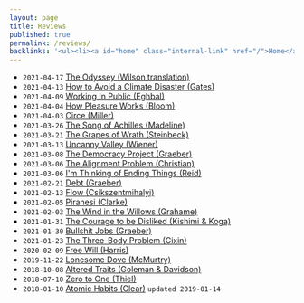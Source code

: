 ```yaml
---
layout: page
title: Reviews
published: true
permalink: /reviews/
backlinks: '<ul><li><a id="home" class="internal-link" href="/">Home</a></li></ul>'
---
```


* `2021-04-17` <a id="homer-odyssey" class="internal-link" href="/homer-odyssey/">The Odyssey (Wilson translation)</a>
* `2021-04-13` <a id="gates-climate-disaster" class="internal-link" href="/gates-climate-disaster/">How to Avoid a Climate Disaster (Gates)</a>
* `2021-04-09` <a id="eghbal-working-in-public" class="internal-link" href="/eghbal-working-in-public/">Working In Public (Eghbal)</a>
* `2021-04-04` <a id="bloom-how-pleasure-works" class="internal-link" href="/bloom-how-pleasure-works/">How Pleasure Works (Bloom)</a>
* `2021-04-03` <a id="miller-circe" class="internal-link" href="/miller-circe/">Circe (Miller)</a>
* `2021-03-26` <a id="miller-song-of-achilles" class="internal-link" href="/miller-song-of-achilles/">The Song of Achilles (Madeline)</a>
* `2021-03-21` <a id="steinbeck-grapes-of-wrath" class="internal-link" href="/steinbeck-grapes-of-wrath/">The Grapes of Wrath (Steinbeck)</a>
* `2021-03-13` <a id="wiener-uncanny-valley" class="internal-link" href="/wiener-uncanny-valley/">Uncanny Valley (Wiener)</a>
* `2021-03-08` <a id="graeber-democracy-project" class="internal-link" href="/graeber-democracy-project/">The Democracy Project (Graeber)</a>
* `2021-03-06` <a id="christian-alignment-problem" class="internal-link" href="/christian-alignment-problem/">The Alignment Problem (Christian)</a>
* `2021-03-06` <a id="reid-ending-things" class="internal-link" href="/reid-ending-things/">I'm Thinking of Ending Things (Reid)</a>
* `2021-02-21` <a id="graeber-debt" class="internal-link" href="/graeber-debt/">Debt (Graeber)</a>
* `2021-02-13` <a id="csikszentmihalyi-flow" class="internal-link" href="/csikszentmihalyi-flow/">Flow (Csikszentmihalyi)</a>
* `2021-02-05` <a id="clarke-piranesi" class="internal-link" href="/clarke-piranesi/">Piranesi (Clarke)</a>
* `2021-02-03` <a id="grahame-wind-in-the-willows" class="internal-link" href="/grahame-wind-in-the-willows/">The Wind in the Willows (Grahame)</a>
* `2021-01-31` <a id="kishimi-koga-courage" class="internal-link" href="/kishimi-koga-courage/">The Courage to be Disliked (Kishimi & Koga)</a>
* `2021-01-30` <a id="graeber-bullshit-jobs" class="internal-link" href="/graeber-bullshit-jobs/">Bullshit Jobs (Graeber)</a>
* `2021-01-23` <a id="cixin-three-body-problem" class="internal-link" href="/cixin-three-body-problem/">The Three-Body Problem (Cixin)</a>
* `2020-02-09` <a id="harris-free-will" class="internal-link" href="/harris-free-will/">Free Will (Harris)</a>
* `2019-11-22` <a id="mcmurtry-lonesome-dove" class="internal-link" href="/mcmurtry-lonesome-dove/">Lonesome Dove (McMurtry)</a>
* `2018-10-08` <a id="goleman-and-davidson-altered-traits" class="internal-link" href="/goleman-and-davidson-altered-traits/">Altered Traits (Goleman & Davidson)</a>
* `2018-07-10` <a id="thiel-zero-to-one" class="internal-link" href="/thiel-zero-to-one/">Zero to One (Thiel)</a>
* `2018-01-10` <a id="clear-atomic-habits" class="internal-link" href="/clear-atomic-habits/">Atomic Habits (Clear)</a> `updated 2019-01-14`
